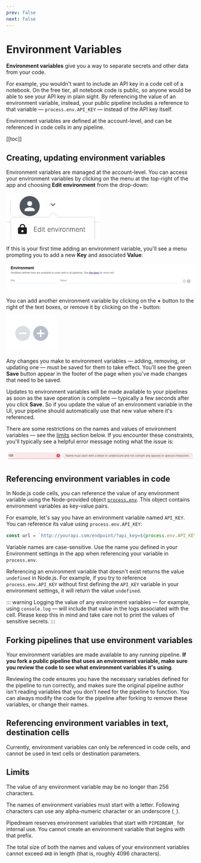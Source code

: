 ```yaml
---
prev: false
next: false
---
```


# Environment Variables

**Environment variables** give you a way to separate secrets and other data from your code.

For example, you wouldn't want to include an API key in a code cell of a notebook. On the free tier, all notebook code is public, so anyone would be able to see your API key in plain sight. By referencing the value of an environment variable, instead, your public pipeline includes a reference to that variable — `process.env.API_KEY` — instead of the API key itself.

Environment variables are defined at the account-level, and can be referenced in code cells in any pipeline.

[[toc]]

## Creating, updating environment variables

Environment variables are managed at the account-level. You can access your environment variables by clicking on the menu at the top-right of the app and choosing **Edit environment** from the drop-down:

<div>
<img alt="Edit environment menu" width="250" src="./images/edit-environment.png">
</div>

If this is your first time adding an environment variable, you'll see a menu prompting you to add a new **Key** and associated **Value**:

<div>
<img alt="Add a new env var" src="./images/add-new-env-var.png">
</div>

You can add another environment variable by clicking on the **+** button to the right of the text boxes, or remove it by clicking on the **-** button:

<div>
<img alt="Add or remove env var" src="./images/add-remove-env-var.png">
</div>

Any changes you make to environment variables — adding, removing, or updating one — must be saved for them to take effect. You'll see the green **Save** button appear in the footer of the page when you've made changes that need to be saved.

Updates to environment variables will be made available to your pipelines as soon as the save operation is complete — typically a few seconds after you click **Save**. So if you update the value of an environment variable in the UI, your pipeline should automatically use that new value where it's referenced.

There are some restrictions on the names and values of environment variables — see the [limits](#limits) section below. If you encounter these constraints, you'll typically see a helpful error message noting what the issue is:

<div>
<img alt="Error message" src="./images/env-var-error.png">
</div>

## Referencing environment variables in code

In Node.js code cells, you can reference the value of any environment variable using the Node-provided object [`process.env`](https://nodejs.org/dist/latest-v10.x/docs/api/process.html#process_process_env). This object contains environment variables as key-value pairs.

For example, let's say you have an environment variable named `API_KEY`. You can reference its value using `process.env.API_KEY`:

```javascript
const url = `http://yourapi.com/endpoint/?api_key=${process.env.API_KEY}`;
```

Variable names are case-sensitive. Use the name you defined in your Environment settings in the app when referencing your variable in `process.env`.

Referencing an environment variable that doesn't exist returns the value `undefined` in Node.js. For example, if you try to reference `process.env.API_KEY` without first defining the `API_KEY` variable in your environment settings, it will return the value `undefined`.

::: warning
Logging the value of any environment variables — for example, using `console.log` — will include that value in the logs associated with the cell. Please keep this in mind and take care not to print the values of sensitive secrets.
:::

## Forking pipelines that use environment variables

Your environment variables are made available to any running pipeline. **If you fork a public pipeline that uses an environment variable, make sure you review the code to see what environment variables it's using**.

Reviewing the code ensures you have the necessary variables defined for the pipeline to run correctly, and makes sure the original pipeline author isn't reading variables that you don't need for the pipeline to function. You can always modify the code for the pipeline after forking to remove these variables, or change their names.

## Referencing environment variables in text, destination cells

Currently, environment variables can only be referenced in code cells, and cannot be used in text cells or destination parameters.

## Limits

The value of any environment variable may be no longer than 256 characters.

The names of environment variables must start with a letter. Following characters can use any alpha-numeric character or an underscore (`_`).

Pipedream reserves environment variables that start with `PIPEDREAM_` for internal use. You cannot create an environment variable that begins with that prefix.

The total size of both the names and values of your environment variables cannot exceed `4KB` in length (that is, roughly 4096 characters).

<Footer />
